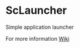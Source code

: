 ScLauncher
==========

Simple application launcher

For more information [Wiki](https://github.com/mrekin/ScLauncher/wiki)
